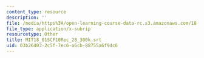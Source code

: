 ```yaml
---
content_type: resource
description: ''
file: /media/https%3A/open-learning-course-data-rc.s3.amazonaws.com/18-01sc-single-variable-calculus-fall-2010/03b264032c5f7ec6a6cb88755a6f94c6_MIT18_01SCF10Rec_28_300k.srt
file_type: application/x-subrip
resourcetype: Other
title: MIT18_01SCF10Rec_28_300k.srt
uid: 03b26403-2c5f-7ec6-a6cb-88755a6f94c6
---
```

